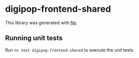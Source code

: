 # digipop-frontend-shared

This library was generated with [Nx](https://nx.dev).

## Running unit tests

Run `nx test digipop-frontend-shared` to execute the unit tests.
